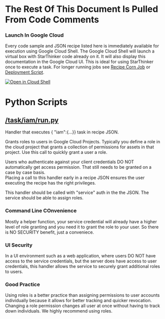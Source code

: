 # The Rest Of This Document Is Pulled From Code Comments

### Launch In Google Cloud

Every code sample and JSON recipe listed here is immediately available for execution using Google Cloud Shell.  The Google Cloud Shell will launch a virtual box with StarThinker code already on it.  It will also display this documentation in the Google Cloud UI.  This is ideal for using StarThinker once to execute a task.  For longer running jobs see [Recipe Corn Job](/cron/README.md) or [Deployment Script](/deploy/README.md).

[![Open in Cloud Shell](http://gstatic.com/cloudssh/images/open-btn.svg)](https://console.cloud.google.com/cloudshell/editor?cloudshell_git_repo=https%3A%2F%2Fgithub.com%2Fgoogle%2Fstarthinker&cloudshell_print=LAUNCH_RECIPE.txt&cloudshell_tutorial=task%2Fiam%2FREADME.md)


# Python Scripts


## [/task/iam/run.py](/task/iam/run.py)

 Handler that executes { "iam":{...}} task in recipe JSON.

Grants roles to users in Google Cloud Projects.  Typically you define a role
in the cloud project that grants a collection of permissions for assets in
that project.  Use this call to quickly grant a user a role.

Users who authenticate against your client credentials DO NOT automatically get
access permission.  That still needs to be granted on a case by case basis.  
Placing a call to this handler early in a recipe JSON ensures the user executing
the recipe has the right privileges.  

This handler should be called with "service" auth in the the JSON.  The service should
be able to assign roles. 

### Command Line COnvenience

Mostly a helper function, your service credential will already have a higher level
of role granting and you need it to grant the role to your user.  So there is
NO SECURITY benefit, just a conveniece.

### UI Security

In a UI environment such as a web application, where users DO NOT have access to
the service credentials, but the server does have access to user credentials, this
handler allows the service to securely grant additional roles to users.

### Good Practice

Using roles is a better practice than assigning permissions to user accounts
individually because it allows for better tracking and quicker revocation. 
Changing a role permission changes all user at once without having to track 
down individuals.  We highly recommend using roles.


